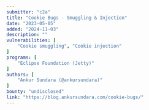 ```yaml
---
submitter: "c2a"
title: "Cookie Bugs - Smuggling & Injection"
date: "2023-05-05"
added: "2024-11-03"
description: ""
vulnerabilities: [
    "Cookie smuggling", "Cookie injection"
]
programs: [
    "Eclipse Foundation (Jetty)"
]
authors: [
    "Ankur Sundara (@ankursundara)"
]
bounty: "undisclosed"
link: "https://blog.ankursundara.com/cookie-bugs/"
---
```




